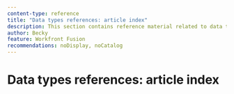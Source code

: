 ```yaml
---
content-type: reference
title: "Data types references: article index"
description: This section contains reference material related to data types in Adobe Workfront Fusion.
author: Becky
feature: Workfront Fusion
recommendations: noDisplay, noCatalog
--- 
```


# Data types references: article index

